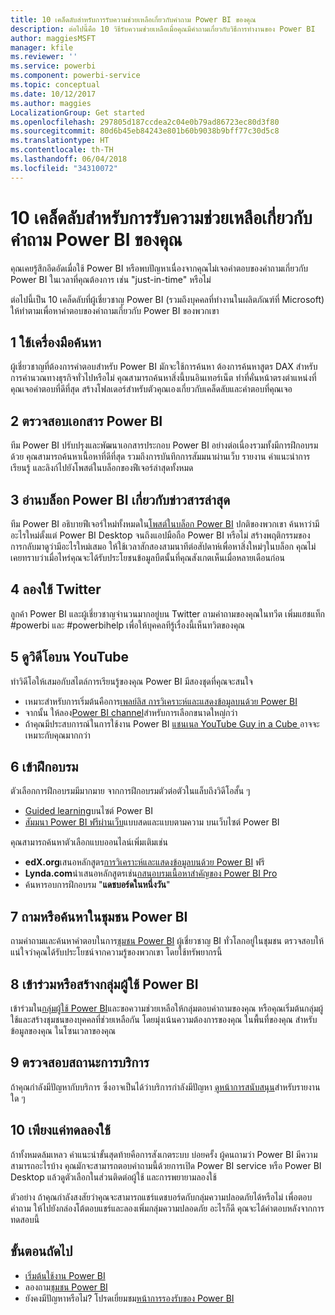 ```yaml
---
title: 10 เคล็ดลับสำหรับการรับความช่วยเหลือเกี่ยวกับคำถาม Power BI ของคุณ
description: ต่อไปนี้คือ 10 วิธีรับความช่วยเหลือเมื่อคุณมีคำถามเกี่ยวกับวิธีการทำงานของ Power BI
author: maggiesMSFT
manager: kfile
ms.reviewer: ''
ms.service: powerbi
ms.component: powerbi-service
ms.topic: conceptual
ms.date: 10/12/2017
ms.author: maggies
LocalizationGroup: Get started
ms.openlocfilehash: 297805d187ccdea2c04e0b79ad86723ec80d3f80
ms.sourcegitcommit: 80d6b45eb84243e801b60b9038b9bff77c30d5c8
ms.translationtype: HT
ms.contentlocale: th-TH
ms.lasthandoff: 06/04/2018
ms.locfileid: "34310072"
---
```

# <a name="10-tips-for-getting-help-with-your-power-bi-questions"></a>10 เคล็ดลับสำหรับการรับความช่วยเหลือเกี่ยวกับคำถาม Power BI ของคุณ
คุณเคยรู้สึกอึดอัดเมื่อใช้ Power BI หรือพบปัญหาเนื่องจากคุณไม่เจอคำตอบของคำถามเกี่ยวกับ Power BI ในเวลาที่คุณต้องการ เช่น "just-in-time" หรือไม่ 

ต่อไปนี้เป็น 10 เคล็ดลับที่ผู้เชี่ยวชาญ Power BI (รวมถึงบุคคลที่ทำงานในผลิตภัณฑ์ที่ Microsoft) ให้ทำตามเพื่อหาคำตอบของคำถามเกี่ยวกับ Power BI ของพวกเขา

## <a name="1-use-a-search-engine"></a>1 ใช้เครื่องมือค้นหา
ผู้เชี่ยวชาญที่ต้องการคำตอบสำหรับ Power BI มักจะใช้การค้นหา ต้องการค้นหาสูตร DAX สำหรับการคำนวณทางธุรกิจทั่วไปหรือไม่ คุณสามารถค้นหาสิ่งนี้บนอินเทอร์เน็ต ทำที่คั่นหน้าตรงตำแหน่งที่คุณเจอคำตอบที่ดีที่สุด สร้างโฟลเดอร์สำหรับตัวคุณเองเกี่ยวกับเคล็ดลับและคำตอบที่คุณเจอ


## <a name="2-check-the-power-bi-documentation"></a>2 ตรวจสอบเอกสาร Power BI
ทีม Power BI ปรับปรุงและพัฒนาเอกสารประกอบ Power BI อย่างต่อเนื่องรวมทั้งมีการฝึกอบรมด้วย คุณสามารถค้นหาเนื้อหาที่ดีที่สุด รวมถึงการบันทึกการสัมมนาผ่านเว็บ รายงาน คำแนะนำการเรียนรู้ และลิงก์ไปยังโพสต์ในบล็อกของฟีเจอร์ล่าสุดทั้งหมด

## <a name="3-read-the-power-bi-blog-for-the-latest-news"></a>3 อ่านบล็อก Power BI เกี่ยวกับข่าวสารล่าสุด
ทีม Power BI อธิบายฟีเจอร์ใหม่ทั้งหมดใน[โพสต์ในบล็อก Power BI](https://powerbi.microsoft.com/blog/) ปกติของพวกเขา ค้นหาว่ามีอะไรใหม่ตั้งแต่ Power BI Desktop จนถึงแอปมือถือ Power BI หรือไม่ สร้างพฤติกรรมของการกลับมาดูว่ามีอะไรใหม่เสมอ ให้ใช้เวลาสักสองสามนาทีต่อสัปดาห์เพื่อหาสิ่งใหม่ๆในบล็อก คุณไม่เคยทราบว่าเมื่อไหร่คุณจะได้รับประโยชนข้อมูลบืตนั้นที่คุณสังเกตเห็นเมื่อหลายเดือนก่อน

## <a name="4-try-twitter"></a>4 ลองใช้ Twitter
ลูกค้า Power BI และผู้เชี่ยวชาญจำนวนมากอยู่บน Twitter ถามคำถามของคุณในทวีต เพิ่มแฮชแท็ก #powerbi และ #powerbihelp เพื่อให้บุคคลทีรู้เรื่องนี้เห็นทวิตของคุณ

## <a name="5-watch-videos-on-youtube"></a>5 ดูวิดีโอบน YouTube
ทำวิดีโอให้เสมอกับสไตล์การเรียนรู้ของคุณ Power BI มีสองชุดที่คุณจะสนใจ

* เหมาะสำหรับการเริ่มต้นคือการ[เพลย์ลิส การวิเคราะห์และแสดงข้อมูลบนด้วย Power BI](https://www.youtube.com/playlist?list=PL1N57mwBHtN0JFoKSR0n-tBkUJHeMP2cP)
* จากนั้น ให้ลอง[Power BI channel](https://www.youtube.com/user/mspowerbi/videos)สำหรับการเลือกขนาดใหญ่กว่า
* ถ้าคุณมีประสบการณ์ในการใช้งาน Power BI [แชนเนล YouTube Guy in a Cube ](https://www.youtube.com/channel/UCFp1vaKzpfvoGai0vE5VJ0w)อาจจะเหมาะกับคุณมากกว่า

## <a name="6-attend-training"></a>6 เข้าฝึกอบรม
ตัวเลือกการฝึกอบรมมีมากมาย จากการฝึกอบรมตัวต่อตัวในแล็บถึงวิดีโอสั้น ๆ

* [Guided learning](guided-learning/gettingstarted.yml?tutorial-step=1)บนไซต์ Power BI
* [สัมมนา Power BI ฟรีผ่านเว็บ](webinars.md)แบบสดและแบบตามความ บนเว็บไซต์ Power BI

คุณสามารถค้นหาตัวเลือกแบบออนไลน์เพิ่มเติมเช่น

* **edX.org**เสนอหลักสูตร[การวิเคราะห์และแสดงข้อมูลบนด้วย Power BI](https://www.edx.org/course/analyzing-visualizing-data-power-bi-microsoft-dat207x-4) ฟรี
* **Lynda.com**นำเสนอหลักสูตรเช่น[กสนอบรมเนื้อหาสำคัญของ Power BI Pro](https://www.lynda.com/Power-BI-tutorials/Power-BI-Pro-Essential-Training/485820-2.html)
* ค้นหารอบการฝึกอบรม "**แดชบอร์ดในหนึ่งวัน**"

## <a name="7-ask-or-search-in-the-power-bi-community"></a>7 ถามหรือค้นหาในชุมชน Power BI
ถามคำถามและค้นหาคำตอบในการ[ชุมชน Power BI](http://community.powerbi.com) ผู้เชี่ยวชาญ BI ทั่วโลกอยู่ในชุมชน ตรวจสอบให้แน่ใจว่าคุณได้รับประโยชน์จากความรู้ของพวกเขา โดยใช้ทรัพยากรนี้

## <a name="8-join-or-create-a-power-bi-user-group"></a>8 เข้าร่วมหรือสร้างกลุ่มผู้ใช้ Power BI
เข้าร่วมใน[กลุ่มผู้ใช้ Power BI](https://community.powerbi.com/t5/Power-BI-User-Groups/ct-p/Groups)และขอความช่วยเหลือให้กลุ่มตอบคำถามของคุณ หรือคุณเริ่มต้นกลุ่มผู้ใช้และสร้างชุมชนของบุคคลที่ช่วยเหลือกัน โดยมุ่งเน้นความต้องการของคุณ ในพื้นที่ของคุณ สำหรับข้อมูลของคุณ ในโซนเวลาของคุณ

## <a name="9-check-the-service-status"></a>9 ตรวจสอบสถานะการบริการ
ถ้าคุณกำลังมีปัญหากับบริการ ซึ่งอาจเป็นได้ว่าบริการกำลังมีปัญหา [ดูหน้าการสนับสนุน](https://powerbi.microsoft.com/support/)สำหรับรายงานใด ๆ

## <a name="10-just-try-it"></a>10 เพียงแค่ทดลองใช้
ถ้าทั้งหมดล้มเหลว คำแนะนำขั้นสุดท้ายคือการสังเกตระบบ บ่อยครั้ง ผู้คนถามว่า Power BI มีความสามารถอะไรบ้าง คุณมักจะสามารถตอบคำถามนี้ด้วยการเปิด Power BI service หรือ Power BI Desktop แล้วดูตัวเลือกในส่วนติดต่อผู้ใช้ และการพยายามลองใช้

ตัวอย่าง ถ้าคุณกำลังสงสัยว่าคุณจะสามารถแชร์แดชบอร์ดกับกลุ่มความปลอดภัยได้หรือไม่ เพื่อตอบคำถาม ให้ไปยังกล่องโต้ตอบแชร์และลองเพิ่มกลุ่มความปลอดภัย อะไรก็ดี คุณจะได้คำตอบหลังจากการทดสอบนี้

## <a name="next-steps"></a>ขั้นตอนถัดไป
* [เริ่มต้นใช้งาน Power BI](service-get-started.md)
* ลองถาม[ชุมชน Power BI](http://community.powerbi.com/)
* ยังคงมีปัญหาหรือไม่? โปรดเยี่ยมชม[หน้าการรองรับของ Power BI](https://powerbi.microsoft.com/support/)
